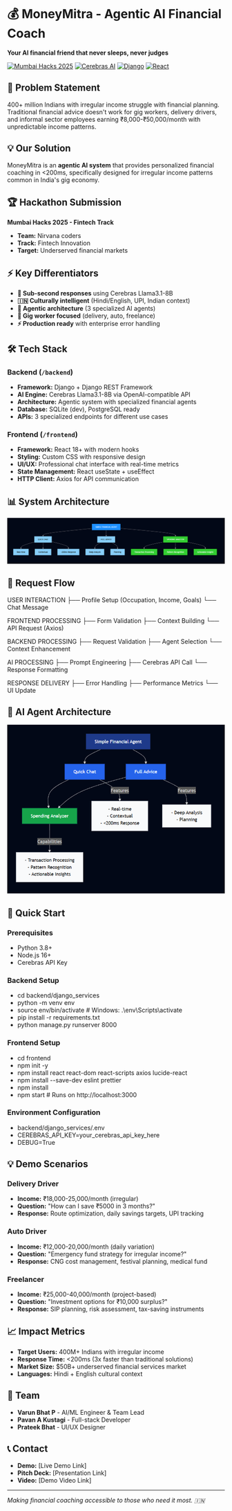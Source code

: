 ﻿# 💰 MoneyMitra - Agentic AI Financial Coach

**Your AI financial friend that never sleeps, never judges**

[![Mumbai Hacks 2025](https://img.shields.io/badge/Mumbai_Hacks-2025-blue.svg)](https://devfolio.co)
[![Cerebras AI](https://img.shields.io/badge/Powered_by-Cerebras_AI-green.svg)](https://cerebras.ai)
[![Django](https://img.shields.io/badge/Backend-Django-darkgreen.svg)](https://djangoproject.com)
[![React](https://img.shields.io/badge/Frontend-React-blue.svg)](https://reactjs.org)

## 🎯 Problem Statement
400+ million Indians with irregular income struggle with financial planning. Traditional financial advice doesn't work for gig workers, delivery drivers, and informal sector employees earning ₹8,000-₹50,000/month with unpredictable income patterns.

## 💡 Our Solution
MoneyMitra is an **agentic AI system** that provides personalized financial coaching in <200ms, specifically designed for irregular income patterns common in India's gig economy.

## 🏆 Hackathon Submission
**Mumbai Hacks 2025 - Fintech Track**
- **Team:** Nirvana coders 
- **Track:** Fintech Innovation
- **Target:** Underserved financial markets

## ⚡ Key Differentiators
- **🚀 Sub-second responses** using Cerebras Llama3.1-8B
- **🇮🇳 Culturally intelligent** (Hindi/English, UPI, Indian context)
- **🧠 Agentic architecture** (3 specialized AI agents)
- **🎯 Gig worker focused** (delivery, auto, freelance)
- **⚡ Production ready** with enterprise error handling

## 🛠️ Tech Stack

### **Backend** (`/backend`)
- **Framework:** Django + Django REST Framework
- **AI Engine:** Cerebras Llama3.1-8B via OpenAI-compatible API
- **Architecture:** Agentic system with specialized financial agents
- **Database:** SQLite (dev), PostgreSQL ready
- **APIs:** 3 specialized endpoints for different use cases

### **Frontend** (`/frontend`)
- **Framework:** React 18+ with modern hooks
- **Styling:** Custom CSS with responsive design
- **UI/UX:** Professional chat interface with real-time metrics
- **State Management:** React useState + useEffect
- **HTTP Client:** Axios for API communication

## 📊 System Architecture

<img src="system_architect.png">


## **🔄 Request Flow**

USER INTERACTION
├── Profile Setup (Occupation, Income, Goals)
└── Chat Message

FRONTEND PROCESSING
├── Form Validation
├── Context Building
└── API Request (Axios)

BACKEND PROCESSING
├── Request Validation
├── Agent Selection
└── Context Enhancement

AI PROCESSING
├── Prompt Engineering
├── Cerebras API Call
└── Response Formatting

RESPONSE DELIVERY
├── Error Handling
├── Performance Metrics
└── UI Update


## **🧠 AI Agent Architecture**

<img src="agent_architecture.png">


## 🚀 Quick Start

### **Prerequisites**
- Python 3.8+
- Node.js 16+
- Cerebras API Key

### **Backend Setup**
- cd backend/django_services
- python -m venv env
- source env/bin/activate # Windows: .\env\Scripts\activate
- pip install -r requirements.txt
- python manage.py runserver 8000

### **Frontend Setup**
- cd frontend
- npm init -y
- npm install react react-dom react-scripts axios lucide-react
- npm install --save-dev eslint prettier
- npm install
- npm start # Runs on http://localhost:3000

### **Environment Configuration**
- backend/django_services/.env
- CEREBRAS_API_KEY=your_cerebras_api_key_here
- DEBUG=True

## 💡 Demo Scenarios

### **Delivery Driver**
- **Income:** ₹18,000-25,000/month (irregular)
- **Question:** "How can I save ₹5000 in 3 months?"
- **Response:** Route optimization, daily savings targets, UPI tracking

### **Auto Driver**
- **Income:** ₹12,000-20,000/month (daily variation)
- **Question:** "Emergency fund strategy for irregular income?"
- **Response:** CNG cost management, festival planning, medical fund

### **Freelancer**
- **Income:** ₹25,000-40,000/month (project-based)
- **Question:** "Investment options for ₹10,000 surplus?"
- **Response:** SIP planning, risk assessment, tax-saving instruments

## 📈 Impact Metrics
- **Target Users:** 400M+ Indians with irregular income
- **Response Time:** <200ms (3x faster than traditional solutions)
- **Market Size:** $50B+ underserved financial services market
- **Languages:** Hindi + English cultural context

## 👥 Team
- **Varun Bhat P** - AI/ML Engineer & Team Lead
- **Pavan A Kustagi** - Full-stack Developer
- **Prateek Bhat** - UI/UX Designer

## 📞 Contact
- **Demo:** [Live Demo Link]
- **Pitch Deck:** [Presentation Link]
- **Video:** [Demo Video Link]

---
*Making financial coaching accessible to those who need it most. 🇮🇳*

